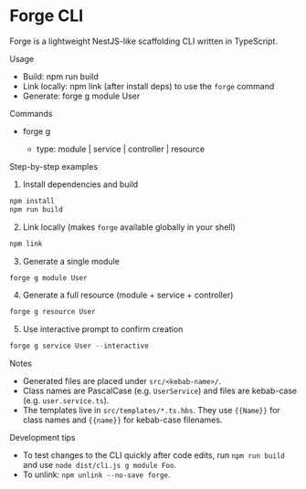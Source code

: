 # Forge CLI

Forge is a lightweight NestJS-like scaffolding CLI written in TypeScript.

Usage

- Build: npm run build
- Link locally: npm link (after install deps) to use the `forge` command
- Generate: forge g module User

Commands
- forge g <type> <name>
  - type: module | service | controller | resource

Step-by-step examples

1) Install dependencies and build

```powershell
npm install
npm run build
```

2) Link locally (makes `forge` available globally in your shell)

```powershell
npm link
```

3) Generate a single module

```powershell
forge g module User
```

4) Generate a full resource (module + service + controller)

```powershell
forge g resource User
```

5) Use interactive prompt to confirm creation

```powershell
forge g service User --interactive
```

Notes

- Generated files are placed under `src/<kebab-name>/`.
- Class names are PascalCase (e.g. `UserService`) and files are kebab-case (e.g. `user.service.ts`).
- The templates live in `src/templates/*.ts.hbs`. They use `{{Name}}` for class names and `{{name}}` for kebab-case filenames.

Development tips

- To test changes to the CLI quickly after code edits, run `npm run build` and use `node dist/cli.js g module Foo`.
- To unlink: `npm unlink --no-save forge`.
